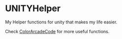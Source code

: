 UNITYHelper
===========

My Helper functions for unity that makes my life easier.

Check <a href="https://github.com/rokr047/ColorArcadeCode">ColorArcadeCode</a> for more useful functions.
